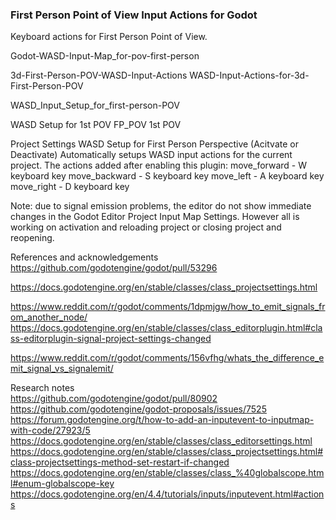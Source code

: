 ### First Person Point of View Input Actions for Godot
Keyboard actions for First Person Point of View.   

Godot-WASD-Input-Map_for-pov-first-person

3d-First-Person-POV-WASD-Input-Actions
WASD-Input-Actions-for-3d-First-Person-POV

WASD_Input_Setup_for_first-person-POV

WASD Setup for 1st POV
FP_POV 
1st POV


Project Settings WASD Setup for First Person Perspective (Acitvate or Deactivate)
Automatically setups WASD input actions for the current project.
The actions added after enabling this plugin:
move_forward  - W keyboard key
move_backward - S keyboard key
move_left     - A keyboard key
move_right    - D keyboard key

Note: due to signal emission problems, the editor do not show immediate changes in the Godot Editor Project Input Map Settings. 
However all is working on activation and reloading project or closing project and reopening.

References and acknowledgements  
https://github.com/godotengine/godot/pull/53296

https://docs.godotengine.org/en/stable/classes/class_projectsettings.html  

https://www.reddit.com/r/godot/comments/1dpmjgw/how_to_emit_signals_from_another_node/
https://docs.godotengine.org/en/stable/classes/class_editorplugin.html#class-editorplugin-signal-project-settings-changed

https://www.reddit.com/r/godot/comments/156vfhg/whats_the_difference_emit_signal_vs_signalemit/  


Research notes   
https://github.com/godotengine/godot/pull/80902
https://github.com/godotengine/godot-proposals/issues/7525
https://forum.godotengine.org/t/how-to-add-an-inputevent-to-inputmap-with-code/27923/5
https://docs.godotengine.org/en/stable/classes/class_editorsettings.html
https://docs.godotengine.org/en/stable/classes/class_projectsettings.html#class-projectsettings-method-set-restart-if-changed
https://docs.godotengine.org/en/stable/classes/class_%40globalscope.html#enum-globalscope-key
https://docs.godotengine.org/en/4.4/tutorials/inputs/inputevent.html#actions
